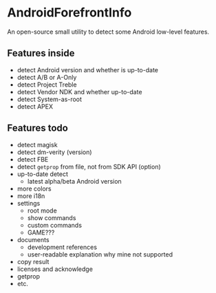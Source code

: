 # AndroidForefrontInfo
An open-source small utility to detect some Android low-level features.

## Features inside
- detect Android version and whether is up-to-date
- detect A/B or A-Only
- detect Project Treble
- detect Vendor NDK and whether up-to-date
- detect System-as-root
- detect APEX

## Features todo
- detect magisk
- detect dm-verity (version)
- detect FBE
- detect `getprop` from file, not from SDK API (option)
- up-to-date detect
  - latest alpha/beta Android version
- more colors
- more i18n
- settings
  - root mode
  - show commands
  - custom commands
  - GAME???
- documents
  - development references
  - user-readable explanation why mine not supported
- copy result
- licenses and acknowledge
- getprop 
- etc.

